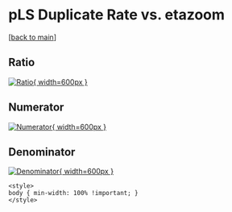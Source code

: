 # pLS Duplicate Rate vs. etazoom

[[back to main](./)]



## Ratio

[![Ratio](../mtv/var/pLS_duplrate_etazoom.png){ width=600px }](../mtv/var/pLS_duplrate_etazoom.pdf)

## Numerator

[![Numerator](../mtv/num/pLS_duplrate_etazoom_num.png){ width=600px }](../mtv/num/pLS_duplrate_etazoom_num.pdf)

## Denominator

[![Denominator](../mtv/den/pLS_duplrate_etazoom_den.png){ width=600px }](../mtv/den/pLS_duplrate_etazoom_den.pdf)


``` {=html}
<style>
body { min-width: 100% !important; }
</style>
```
